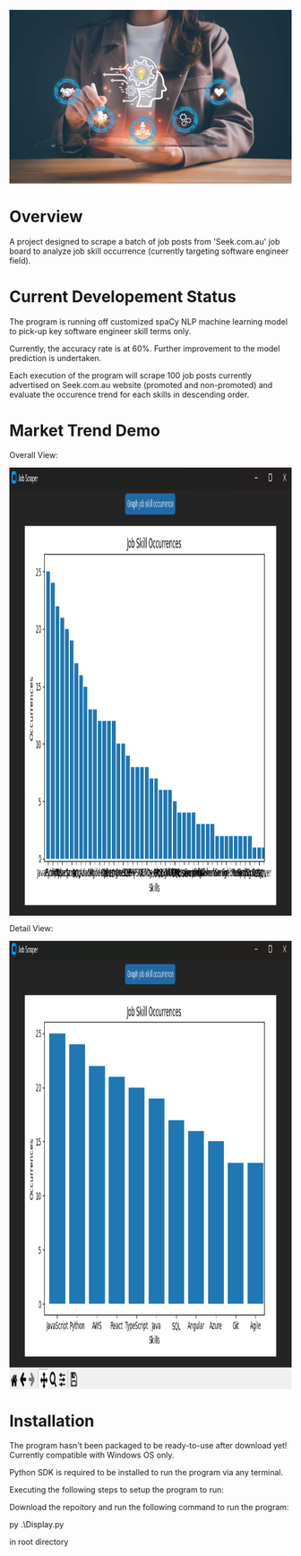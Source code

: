 <p align="center">
<img src="VisualDemo/Context.jpg" alt="My application banner">

</p>

# Overview
A project designed to scrape a batch of job posts from 'Seek.com.au' job board to analyze job skill occurrence (currently targeting software engineer field).

# Current Developement Status
The program is running off customized spaCy NLP machine learning model to pick-up key software engineer skill terms only.

Currently, the accuracy rate is at 60%. Further improvement to the model prediction is undertaken.

Each execution of the program will scrape 100 job posts currently advertised on Seek.com.au website (promoted and non-promoted) and evaluate the occurence trend for each skills in descending order.

# Market Trend Demo

Overall View:

<img align="center" src="VisualDemo/OverallView.png" height="800">

Detail View:

<img align="center" src="VisualDemo/DetailView.png" height="800">

# Installation
The program hasn't been packaged to be ready-to-use after download yet! Currently compatible with Windows OS only. 

Python SDK is required to be installed to run the program via any terminal.


Executing the following steps to setup the program to run:

Download the repoitory and run the following command to run the program:

py .\Display.py 

in root directory
